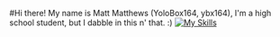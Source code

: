 #Hi there!
My name is Matt Matthews (YoloBox164, ybx164), I'm a high school student, but I dabble in this n' that. :)
[![My Skills](https://skillicons.dev/icons?i=linux,bash,mysql,c,html,css)](https://skillicons.dev)
